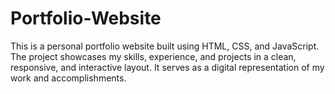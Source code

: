 # Portfolio-Website
This is a personal portfolio website built using HTML, CSS, and JavaScript. The project showcases my skills, experience, and projects in a clean, responsive, and interactive layout. It serves as a digital representation of my work and accomplishments.
